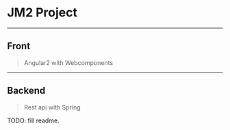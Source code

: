 # JM2 Project

----

Front
----
> Angular2 with Webcomponents


----

Backend
----
> Rest api with Spring


TODO: fill readme.

